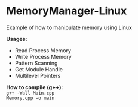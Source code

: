 # MemoryManager-Linux
Example of how to manipulate memory using Linux

**Usages:**
<ul>
  <li>Read Process Memory</li>
  <li>Write Process Memory</li>
  <li>Pattern Scanning</li>
  <li>Get Module Handle</li>
  <li>Multilevel Pointers</li>
 </ul>

**How to compile (g++):**
<br>
<code>g++ -Wall Main.cpp Memory.cpp -o main</code>
